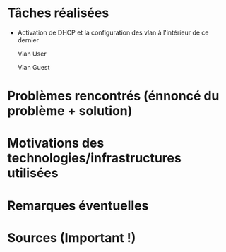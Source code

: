 # Tâches réalisées

- Activation de DHCP et la configuration des vlan à l'intérieur de ce dernier 

    Vlan User

    Vlan Guest



# Problèmes rencontrés (énnoncé du problème + solution)

# Motivations des technologies/infrastructures utilisées

# Remarques éventuelles

# Sources (Important !)
